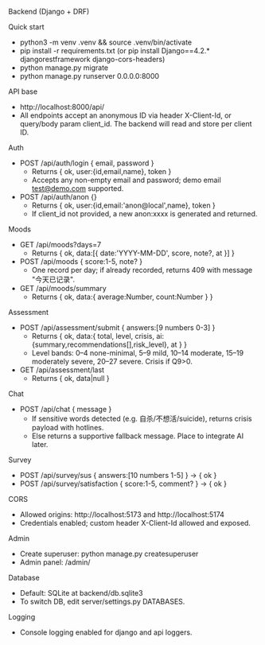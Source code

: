 Backend (Django + DRF)

Quick start
- python3 -m venv .venv && source .venv/bin/activate
- pip install -r requirements.txt (or pip install Django==4.2.* djangorestframework django-cors-headers)
- python manage.py migrate
- python manage.py runserver 0.0.0.0:8000

API base
- http://localhost:8000/api/
- All endpoints accept an anonymous ID via header X-Client-Id, or query/body param client_id. The backend will read and store per client ID.

Auth
- POST /api/auth/login { email, password }
  - Returns { ok, user:{id,email,name}, token }
  - Accepts any non-empty email and password; demo email test@demo.com supported.
- POST /api/auth/anon {}
  - Returns { ok, user:{id,email:'anon@local',name}, token }
  - If client_id not provided, a new anon:xxxx is generated and returned.

Moods
- GET /api/moods?days=7
  - Returns { ok, data:[{ date:'YYYY-MM-DD', score, note?, at }] }
- POST /api/moods { score:1-5, note? }
  - One record per day; if already recorded, returns 409 with message "今天已记录".
- GET /api/moods/summary
  - Returns { ok, data:{ average:Number, count:Number } }

Assessment
- POST /api/assessment/submit { answers:[9 numbers 0-3] }
  - Returns { ok, data:{ total, level, crisis, ai:{summary,recommendations[],risk_level}, at } }
  - Level bands: 0–4 none-minimal, 5–9 mild, 10–14 moderate, 15–19 moderately severe, 20–27 severe. Crisis if Q9>0.
- GET /api/assessment/last
  - Returns { ok, data|null }

Chat
- POST /api/chat { message }
  - If sensitive words detected (e.g. 自杀/不想活/suicide), returns crisis payload with hotlines.
  - Else returns a supportive fallback message. Place to integrate AI later.

Survey
- POST /api/survey/sus { answers:[10 numbers 1-5] } -> { ok }
- POST /api/survey/satisfaction { score:1-5, comment? } -> { ok }

CORS
- Allowed origins: http://localhost:5173 and http://localhost:5174
- Credentials enabled; custom header X-Client-Id allowed and exposed.

Admin
- Create superuser: python manage.py createsuperuser
- Admin panel: /admin/

Database
- Default: SQLite at backend/db.sqlite3
- To switch DB, edit server/settings.py DATABASES.

Logging
- Console logging enabled for django and api loggers.



